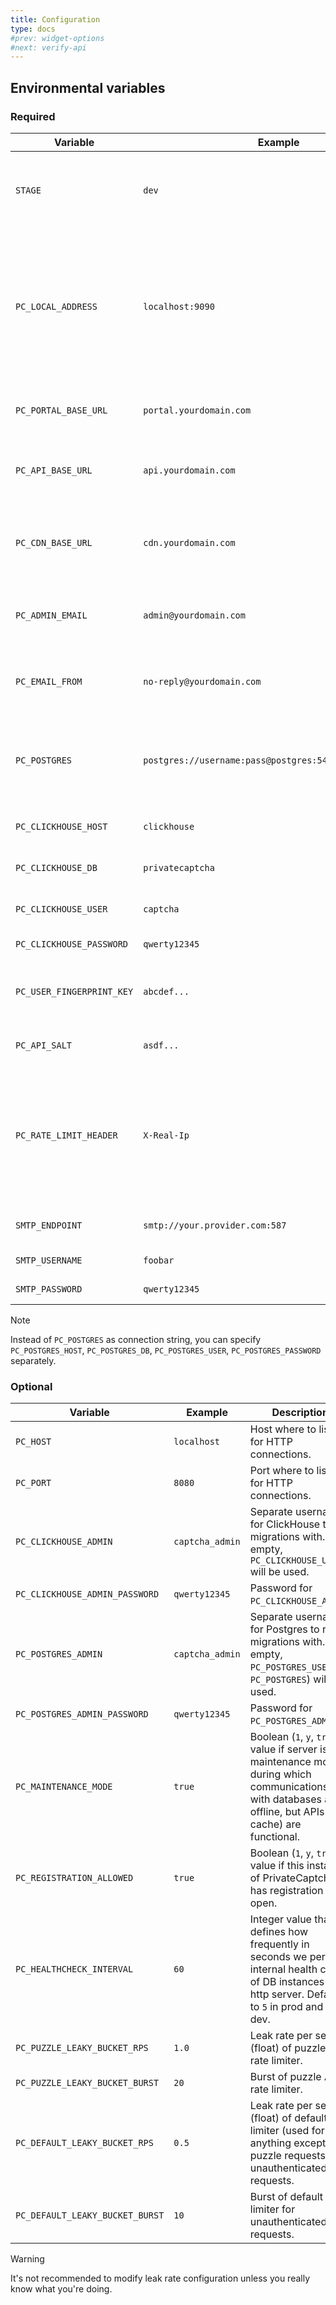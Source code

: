 ```yaml
---
title: Configuration
type: docs
#prev: widget-options
#next: verify-api
---
```


## Environmental variables

### Required

Variable | Example | Description
--- | --- | ---
`STAGE` | `dev` | Stage is used for building widget js code (e.g. minification) and for separation in logging.
`PC_LOCAL_ADDRESS` | `localhost:9090` | Local "admin" endpoint that hosts Prometheus metrics, manual maintenance jobs triggers and kubernetes liveness/readiness probes. Does not have any auth and *must not* be exposed publicly.
`PC_PORTAL_BASE_URL` | `portal.yourdomain.com` | (Sub)domain where you will host PrivateCaptcha portal.
`PC_API_BASE_URL` | `api.yourdomain.com` | (Sub)domain where CAPTCHA API (puzzles, verification etc.) will be hosted.
`PC_CDN_BASE_URL` | `cdn.yourdomain.com` | (Sub)domain where CDN assets will be hosted (e.g., client-side widget package, pictures, email assets etc.).
`PC_ADMIN_EMAIL` | `admin@yourdomain.com` | Email that will be used for admin user to login. Must be valid and functioning.
`PC_EMAIL_FROM` | `no-reply@yourdomain.com` | Sender address for various transactional emails (2FA auth, welcome email etc.)
`PC_POSTGRES` | `postgres://username:pass@postgres:5432/privatecaptcha` | [Postgres connection string](https://www.postgresql.org/docs/current/libpq-connect.html#LIBPQ-CONNSTRING) for backend DB. You can also specify separate values (see note below).
`PC_CLICKHOUSE_HOST` | `clickhouse` | Host (or IP address) where ClickHouse DB is running.
`PC_CLICKHOUSE_DB` | `privatecaptcha` | Database for connecting to ClickHouse.
`PC_CLICKHOUSE_USER` | `captcha` | Username for connecting to `PC_CLICKHOUSE_DB`.
`PC_CLICKHOUSE_PASSWORD` | `qwerty12345` | Password for `PC_CLICKHOUSE_USER`.
`PC_USER_FINGERPRINT_KEY` | `abcdef...` | HEX-encoded `64`-character string, used as IV value for hashing user fingerprints.
`PC_API_SALT` | `asdf...` | String used as salt for creating puzzle signatures.
`PC_RATE_LIMIT_HEADER` | `X-Real-Ip` | HTTP header which will contain IP address of the connecting user. Is expected to come from CDN or proxy (nginx). If empty, righmost non-private address of `X-Forwarded-For` will be used.
`SMTP_ENDPOINT` | `smtp://your.provider.com:587` | Endpoint used for sending transactional email.
`SMTP_USERNAME` | `foobar` | Username for `SMTP_ENDPOINT`.
`SMTP_PASSWORD` | `qwerty12345` | Password for `SMTP_USERNAME`.

> [!NOTE]
Instead of `PC_POSTGRES` as connection string, you can specify `PC_POSTGRES_HOST`, `PC_POSTGRES_DB`, `PC_POSTGRES_USER`, `PC_POSTGRES_PASSWORD` separately.

### Optional

Variable | Example | Description
--- | --- | ---
`PC_HOST` | `localhost` | Host where to listen for HTTP connections.
`PC_PORT` | `8080` | Port where to listen for HTTP connections.
`PC_CLICKHOUSE_ADMIN` | `captcha_admin` | Separate username for ClickHouse to run migrations with. If empty, `PC_CLICKHOUSE_USER` will be used.
`PC_CLICKHOUSE_ADMIN_PASSWORD` | `qwerty12345` | Password for `PC_CLICKHOUSE_ADMIN`.
`PC_POSTGRES_ADMIN` | `captcha_admin` | Separate username for Postgres to run migrations with. If empty, `PC_POSTGRES_USER` (or `PC_POSTGRES`) will be used.
`PC_POSTGRES_ADMIN_PASSWORD` | `qwerty12345` | Password for `PC_POSTGRES_ADMIN`.
`PC_MAINTENANCE_MODE` | `true` | Boolean (`1`, `y`, `true`) value if server is in maintenance mode, during which communications with databases are offline, but APIs (and cache) are functional.
`PC_REGISTRATION_ALLOWED` | `true` | Boolean (`1`, `y`, `true`) value if this instance of PrivateCaptcha has registration page open.
`PC_HEALTHCHECK_INTERVAL` | `60` | Integer value that defines how frequently in seconds we perform internal health check of DB instances and http server. Defaults to `5` in prod and `60` in dev.
`PC_PUZZLE_LEAKY_BUCKET_RPS` | `1.0` | Leak rate per second (float) of puzzle API rate limiter.
`PC_PUZZLE_LEAKY_BUCKET_BURST` | `20` | Burst of puzzle API rate limiter.
`PC_DEFAULT_LEAKY_BUCKET_RPS` | `0.5` | Leak rate per second (float) of default rate limiter (used for anything except puzzle requests) for unauthenticated requests.
`PC_DEFAULT_LEAKY_BUCKET_BURST` | `10` | Burst of default rate limiter for unauthenticated requests.

> [!WARNING]
> It's not recommended to modify leak rate configuration unless you really know what you're doing.